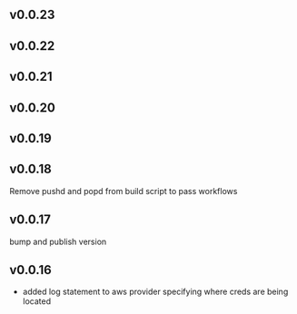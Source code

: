 v0.0.23
---

 
v0.0.22
---

 
v0.0.21
---

 
v0.0.20
---

 
v0.0.19
---

 
v0.0.18
---
Remove pushd and popd from build script to pass workflows
 
v0.0.17
---
bump and publish version
 
v0.0.16
---
- added log statement to aws provider specifying where creds are being located
 
